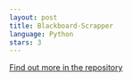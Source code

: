 ```yaml
---
layout: post
title: Blackboard-Scrapper
language: Python
stars: 3
---
```


[Find out more in the repository](https://github.com/TheManWhoLikesToCode/Blackboard-Scrapper)
